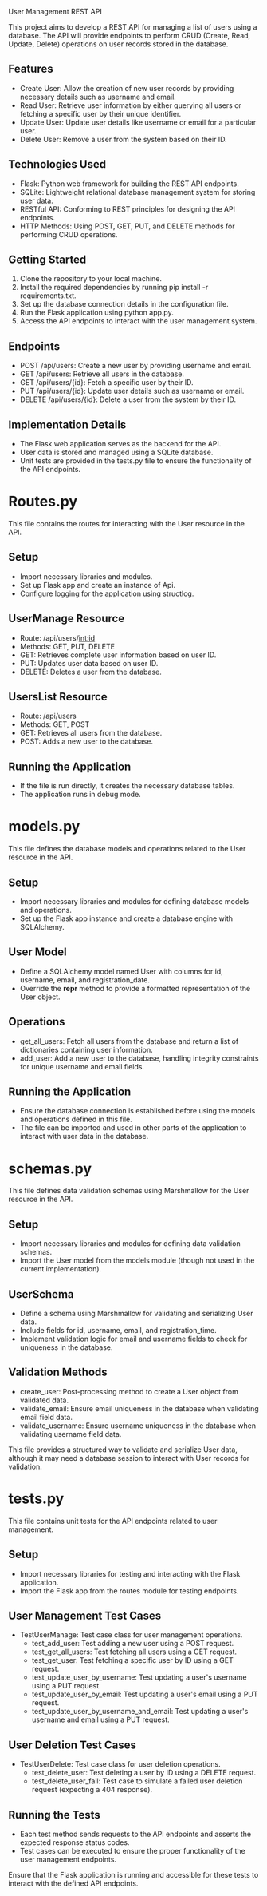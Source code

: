 User Management REST API

This project aims to develop a REST API for managing a list of users using a database. The API will provide endpoints to perform CRUD (Create, Read, Update, Delete) operations on user records stored in the database.

## Features

- Create User: Allow the creation of new user records by providing necessary details such as username and email.
- Read User: Retrieve user information by either querying all users or fetching a specific user by their unique identifier.
- Update User: Update user details like username or email for a particular user.
- Delete User: Remove a user from the system based on their ID.

## Technologies Used

- Flask: Python web framework for building the REST API endpoints.
- SQLite: Lightweight relational database management system for storing user data.
- RESTful API: Conforming to REST principles for designing the API endpoints.
- HTTP Methods: Using POST, GET, PUT, and DELETE methods for performing CRUD operations.

## Getting Started

1. Clone the repository to your local machine.
2. Install the required dependencies by running pip install -r requirements.txt.
3. Set up the database connection details in the configuration file.
4. Run the Flask application using python app.py.
5. Access the API endpoints to interact with the user management system.

## Endpoints

- POST /api/users: Create a new user by providing username and email.
- GET /api/users: Retrieve all users in the database.
- GET /api/users/{id}: Fetch a specific user by their ID.
- PUT /api/users/{id}: Update user details such as username or email.
- DELETE /api/users/{id}: Delete a user from the system by their ID.

## Implementation Details

- The Flask web application serves as the backend for the API.
- User data is stored and managed using a SQLite database.
- Unit tests are provided in the tests.py file to ensure the functionality of the API endpoints.



# Routes.py 

This file contains the routes for interacting with the User resource in the API.

## Setup
- Import necessary libraries and modules.
- Set up Flask app and create an instance of Api.
- Configure logging for the application using structlog.

## UserManage Resource
- Route: /api/users/<int:id>
- Methods: GET, PUT, DELETE
- GET: Retrieves complete user information based on user ID.
- PUT: Updates user data based on user ID.
- DELETE: Deletes a user from the database.

## UsersList Resource
- Route: /api/users
- Methods: GET, POST
- GET: Retrieves all users from the database.
- POST: Adds a new user to the database.

## Running the Application
- If the file is run directly, it creates the necessary database tables.
- The application runs in debug mode.

# models.py

This file defines the database models and operations related to the User resource in the API.

## Setup
- Import necessary libraries and modules for defining database models and operations.
- Set up the Flask app instance and create a database engine with SQLAlchemy.

## User Model
- Define a SQLAlchemy model named User with columns for id, username, email, and registration_date.
- Override the __repr__ method to provide a formatted representation of the User object.

## Operations
- get_all_users: Fetch all users from the database and return a list of dictionaries containing user information.
- add_user: Add a new user to the database, handling integrity constraints for unique username and email fields.

## Running the Application
- Ensure the database connection is established before using the models and operations defined in this file.
- The file can be imported and used in other parts of the application to interact with user data in the database.

# schemas.py

This file defines data validation schemas using Marshmallow for the User resource in the API.

## Setup
- Import necessary libraries and modules for defining data validation schemas.
- Import the User model from the models module (though not used in the current implementation).

## UserSchema
- Define a schema using Marshmallow for validating and serializing User data.
- Include fields for id, username, email, and registration_time.
- Implement validation logic for email and username fields to check for uniqueness in the database.

## Validation Methods
- create_user: Post-processing method to create a User object from validated data.
- validate_email: Ensure email uniqueness in the database when validating email field data.
- validate_username: Ensure username uniqueness in the database when validating username field data.

This file provides a structured way to validate and serialize User data, although it may need a database session to interact with User records for validation.

# tests.py

This file contains unit tests for the API endpoints related to user management.

## Setup
- Import necessary libraries for testing and interacting with the Flask application.
- Import the Flask app from the routes module for testing endpoints.

## User Management Test Cases
- TestUserManage: Test case class for user management operations.
  - test_add_user: Test adding a new user using a POST request.
  - test_get_all_users: Test fetching all users using a GET request.
  - test_get_user: Test fetching a specific user by ID using a GET request.
  - test_update_user_by_username: Test updating a user's username using a PUT request.
  - test_update_user_by_email: Test updating a user's email using a PUT request.
  - test_update_user_by_username_and_email: Test updating a user's username and email using a PUT request.

## User Deletion Test Cases
- TestUserDelete: Test case class for user deletion operations.
  - test_delete_user: Test deleting a user by ID using a DELETE request.
  - test_delete_user_fail: Test case to simulate a failed user deletion request (expecting a 404 response).

## Running the Tests
- Each test method sends requests to the API endpoints and asserts the expected response status codes.
- Test cases can be executed to ensure the proper functionality of the user management endpoints.

Ensure that the Flask application is running and accessible for these tests to interact with the defined API endpoints.
